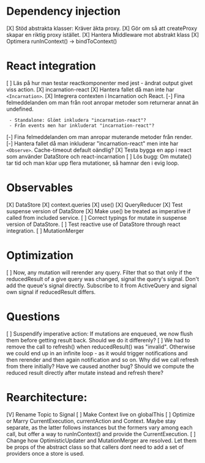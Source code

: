 # Dependency injection

[X] Stöd abstrakta klasser: Kräver äkta proxy.
[X] Gör om så att createProxy skapar en riktig proxy istället.
[X] Hantera Middleware mot abstrakt klass
[X] Optimera runInContext() -> bindToContext()

# React integration

[ ] Läs på hur man testar reactkomponenter med jest - ändrat output givet viss action.
[X] incarnation-react
[X] Hantera fallet då man inte har `<Incarnation>`.
[X] Integrera contexten i Incarnation och React.
[-] Fina felmeddelanden om man från root anropar metoder som returnerar annat än undefined.

     - Standalone: Glömt inkludera "incarnation-react"?
     - Från events men har inkluderat "incarnation-react"?

[-] Fina felmeddelanden om man anropar muterande metoder från render.
[-] Hantera fallet då man inkluderar "incarnation-react" men inte har `<Observe>`. Cache-timeout default oändlig?
[X] Testa bygga en app i react som använder DataStore och react-incarnation
[ ] Lös bugg: Om mutate() tar tid och man köar upp flera mutationer, så hamnar den i evig loop.

# Observables

[X] DataStore
[X] context.queries
[X] use()
[X] QueryReducer
[X] Test suspense version of DataStore
[X] Make use() be treated as imperative if called from included service.
[ ] Correct typings for mutate in suspense version of DataStore.
[ ] Test reactive use of DataStore through react integration.
[ ] MutationMerger

# Optimization

[ ] Now, any mutation will rerender any query. Filter that so that only if the reducedResult of a give
query was changed, signal the query's signal. Don't add the queue's signal directly. Subscribe to it from ActiveQuery and signal own signal if reducedResult differs.

# Questions

[ ] Suspendify imperative action: If mutations are enqueued, we now flush them before getting result back. Should we do it differenly?
[ ] We had to remove the call to refresh() when reducedResult() was "invalid". Otherwise we could end up in an infinite loop - as it would trigger notifications and then rerender and then again notification and so on. Why did we call refresh from there initially? Have we caused another bug? Should we compute the reduced result directly after mutate instead and refresh there?

# Rearchitecture:

[V] Rename Topic to Signal
[ ] Make Context live on globalThis
[ ] Optimize or Marry CurrentExecution, currentAction and Context. Maybe stay separate, as the latter follows instances but the formers vary among each call, but offer a way to runInContext() and provide the CurrentExecution.
[ ] Change how OptimisticUpdater and MutationMerger are resolved. Let them be props of the abstract class
so that callers dont need to add a set of providers once a store is used.
